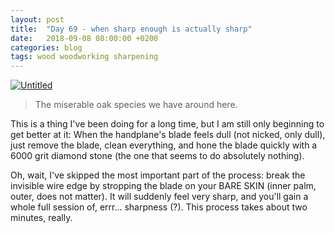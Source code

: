 ```yaml
---
layout: post
title:  "Day 69 - when sharp enough is actually sharp"
date:   2018-09-08 08:00:00 +0200
categories: blog
tags: wood woodworking sharpening
---
```


<a data-flickr-embed="true"  href="https://www.flickr.com/photos/137491954@N07/31550545662/in/dateposted/" title="Untitled"><img src="https://farm1.staticflickr.com/521/31550545662_ad602999c7_k.jpg" alt="Untitled"></a><script async src="//embedr.flickr.com/assets/client-code.js" charset="utf-8"></script>

> The miserable oak species we have around here.

This is a thing I've been doing for a long time, but I am still only beginning to get better at it: When the handplane's blade feels dull (not nicked, only dull), just remove the blade, clean everything, and hone the blade quickly with a 6000 grit diamond stone (the one that seems to do absolutely nothing).

Oh, wait, I've skipped the most important part of the process: break the invisible wire edge by stropping the blade on your BARE SKIN (inner palm, outer, does not matter). It will suddenly feel very sharp, and you'll gain a whole full session of, errr... sharpness (?). This process takes about two minutes, really.
